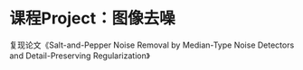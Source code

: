 # 课程Project：图像去噪
复现论文《Salt-and-Pepper Noise Removal by Median-Type Noise Detectors and Detail-Preserving Regularization》
